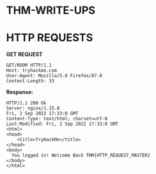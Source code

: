 # THM-WRITE-UPS

# HTTP REQUESTS

<b>GET REQUEST</b>
```
GET/ROOM HTTP/1.1
Host: tryhackme.com
User-Agent: Mozilla/5.0 Firefox/87.0
Content-Length: 33
```
<b>Response:</b>
```
HTTP/1.1 200 Ok
Server: nginx/1.15.8
Fri, 2 Sep 2022 17:33:0 GMT
Content-Type: text/html; charset=utf-8
Last-Modified: Fri, 2 Sep 2022 17:33:0 GMT
<html>
<head> 
    <title>TryHackMe</title>
</head>
<body>
  You logged in! Welcome Back THM{HTTP_REQUEST_MASTER}
</body>
</html>
```
   
